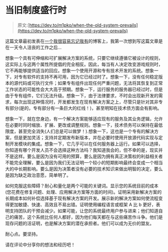 # 当旧制度盛行时

> 原文:[https://dev.to/m1pko/when-the-old-system-prevails](https://dev.to/m1pko/when-the-old-system-prevails)

这篇文章最初发表在[一个我很容易忘记我有](https://partitionbyblog.wordpress.com/2017/06/27/when-the-old-system-prevails/)的博客上，我第一次想到写这篇文章是在一天令人沮丧的工作之后...

想象一个具有可伸缩和可扩展解决方案的系统，只要它继续遵循它被设计的规则，这实际上与这两个属性所提倡的完全相反。因此，每当有人决定改变游戏规则时，它不再能够提供适当的回应。想象一个使用开源和专有技术开发的系统。想象一下，对专有软件的支持不再可用，因为它已经过时了。想象一下，没有任何稳定版本的源代码或可执行文件；如果专有组件出现任何严重问题，无法将其恢复到正常工作状态的可能性会大大高于预期。想象一下，运行服务的服务器已经过时，但是由于专有组件，它们无法升级。想象一下，由于法律要求，不时会出现新开发的需求，每次出现这种情况时，开发都发生在现有解决方案之上，尽管只是针对其非专有部分(是的，专有部分有一条巨大的红线！)，甚至明知在技术债方面会有影响。

想象一下，就在您身边，有一个解决方案能够适应现有的服务及其业务逻辑，允许在必要时同时缩放、扩展、更改或调整规则。想象一下，技术债务可以保持在最低限度，甚至完全消失(人们总是可以做梦！).想象一下，这也是一个专有的解决方案，但是更加灵活；支持并定期发布新版本，并在必要时使用开放源代码实现与定制开发模块的集成。想象一下，它几乎可以在任何服务器上运行。如果可以选择，你知道有哪个开发人员不会选择这种方法吗？我知道我会的，但不幸的是，现实并不是这样。要么是因为没有可用的预算，要么是因为拥有真正决策权的利益相关者不能完全理解，要么是因为我们无法证明一个较小的短期影响最终会变成一个相当大的中长期影响。要么是因为决策者没有必要的技术知识来做出明智的决定，要么是因为缺乏政治意愿，简单明了。

如何克服这些障碍？耐心和量化是两个可能的关键词。显示您的系统目前的成本(您花费在修复问题、处理、应用解决方案等方面的时间)。证明采用新解决方案的长期成本如何补偿选择基于现有解决方案的开发。展示新的解决方案如何使流程变得更加敏捷、快速、高效且不易出错。证明使用编程语言或框架 A 比 b 更好，表明支持团队的干预会减少。如果可能，让您的系统最终用户参与进来；他们知道自己的痛苦，这个系统比任何人都好，因为他们每天都在与这些痛苦作斗争。他们是现存问题的活证明，也是解决方案的潜在承担者。他们可以成为无价的盟友。

耐心点。要坚持。

请在评论中分享你的想法和经历吧！